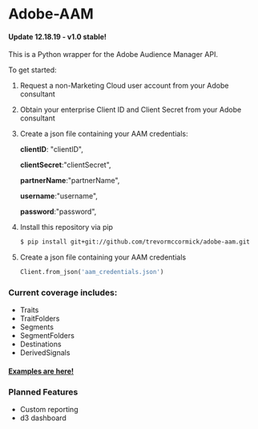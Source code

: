 # Adobe-AAM

#### Update 12.18.19 - v1.0 stable!

This is a Python wrapper for the Adobe Audience Manager API.

To get started:
1. Request a non-Marketing Cloud user account from your Adobe consultant
2. Obtain your enterprise Client ID and Client Secret from your Adobe consultant
3. Create a json file containing your AAM credentials:  

    **clientID**: "clientID",  

    **clientSecret**:"clientSecret",  

    **partnerName**:"partnerName",  

    **username**:"username",  

    **password**:"password",
4. Install this repository via pip
    ```sh
    $ pip install git+git://github.com/trevormccormick/adobe-aam.git
    ```
5. Create a json file containing your AAM credentials
    ```py
    Client.from_json('aam_credentials.json')
    ```
### Current coverage includes:
* Traits
* TraitFolders
* Segments
* SegmentFolders
* Destinations
* DerivedSignals

#### [Examples are here!](https://github.com/TrevorMcCormick/adobe-aam/blob/master/examples.md)

###  Planned Features
* Custom reporting
* d3 dashboard
